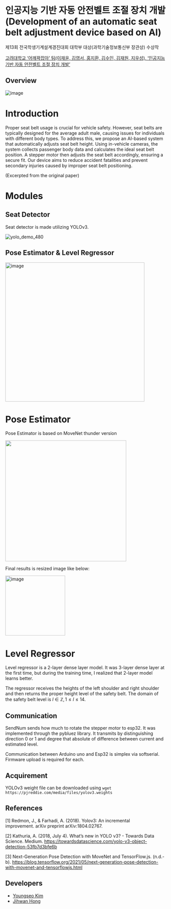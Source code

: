 # 인공지능 기반 자동 안전벨트 조절 장치 개발(Development of an automatic seat belt adjustment device based on AI)
제13회 전국학생기계설계경진대회 대학부 대상(과학기술정보통신부 장관상) 수상작 


<a href = "http://www.mtnews.net/m/view.php?idx=17187">고려대학교 ‘어깨꽉잡아’ 팀(이재윤, 김영서, 홍지환, 김수인, 김재원, 지우성), ‘인공지능 기반 자동 안전벨트 조절 장치 개발’</a>

## Overview
![image](https://github.com/Jordano-Jackson/2023mech/assets/19871043/d461c4ac-83dc-43a8-bf87-17728cdc69a9)

# Introduction 
Proper seat belt usage is crucial for vehicle safety. However, seat belts are typically designed for the average adult male, causing issues for individuals with different body types. To address this, we propose an AI-based system that automatically adjusts seat belt height. Using in-vehicle cameras, the system collects passenger body data and calculates the ideal seat belt position. A stepper motor then adjusts the seat belt accordingly, ensuring a secure fit. Our device aims to reduce accident fatalities and prevent secondary injuries caused by improper seat belt positioning.

(Excerpted from the original paper)

# Modules 
## Seat Detector
Seat detector is made utilizing YOLOv3.

![yolo_demo_480](https://github.com/Jordano-Jackson/2023mech/assets/19871043/d1256607-8920-4567-bebe-f4a66a0d2f01)


## Pose Estimator & Level Regressor
<img width="437" alt="image" src="https://github.com/Jordano-Jackson/2023mech/assets/19871043/c5b5e414-c097-4833-9b2f-9f84b6483346">


# Pose Estimator
Pose Estimator is based on MoveNet thunder version 

<img src="https://github.com/Jordano-Jackson/2023mech/assets/19871043/642658de-aff5-41da-abb6-5a5b25ed4df8" width="380">

  

Final results is resized image like below:

<img width="188" alt="image" src="https://github.com/Jordano-Jackson/2023mech/assets/19871043/777f5382-5758-43d4-9eec-69cb5ca32292">


# Level Regressor
Level regressor is a 2-layer dense layer model. It was 3-layer dense layer at the first time, but during the training time, I realized that 2-layer model learns better.

The regressor receives the heights of the left shoulder and right shoulder and then returns the proper height level of the safety belt. The domain of the safety belt level is $l \in \mathbb Z, 1 \le l \le 14$.


## Communication
SendNum sends how much to rotate the stepper motor to esp32. It was implemented through the pybluez library. It transmits by distinguishing direction 0 or 1 and degree that absolute of difference between current and estimated level.

Communication between Arduino uno and Esp32 is simplex via softserial. 
Firmware upload is required for each.

## Acquirement

YOLOv3 weight file can be downloaded using `wget https://pjreddie.com/media/files/yolov3.weights`

## References
[1] Redmon, J., & Farhadi, A. (2018). Yolov3: An incremental improvement. arXiv preprint arXiv:1804.02767.

[2] Kathuria, A. (2018, July 4). What’s new in YOLO v3? - Towards Data Science. Medium. https://towardsdatascience.com/yolo-v3-object-detection-53fb7d3bfe6b

[3] Next-Generation Pose Detection with MoveNet and TensorFlow.js. (n.d.-b). https://blog.tensorflow.org/2021/05/next-generation-pose-detection-with-movenet-and-tensorflowjs.html

## Developers
<ul>
  <li><a href="https://github.com/xwsa568">Youngseo Kim</a></li>
  <li><a href="https://github.com/Jordano-Jackson">Jihwan Hong</a></li>
</ul>
